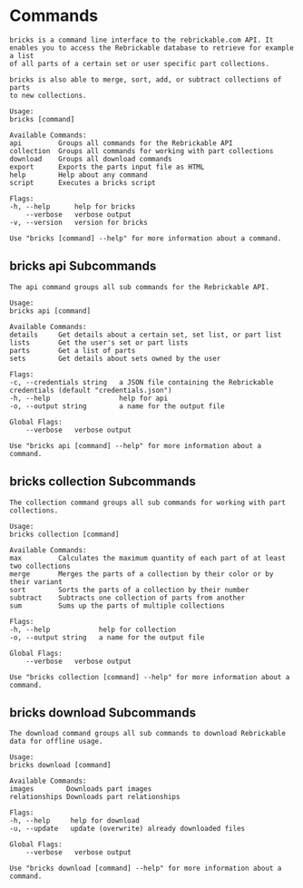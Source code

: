# Commands

    bricks is a command line interface to the rebrickable.com API. It
    enables you to access the Rebrickable database to retrieve for example a list
    of all parts of a certain set or user specific part collections.

    bricks is also able to merge, sort, add, or subtract collections of parts
    to new collections.

    Usage:
    bricks [command]

    Available Commands:
    api         Groups all commands for the Rebrickable API
    collection  Groups all commands for working with part collections
    download    Groups all download commands
    export      Exports the parts input file as HTML
    help        Help about any command
    script      Executes a bricks script

    Flags:
    -h, --help      help for bricks
        --verbose   verbose output
    -v, --version   version for bricks

    Use "bricks [command] --help" for more information about a command.

## bricks api Subcommands

    The api command groups all sub commands for the Rebrickable API.

    Usage:
    bricks api [command]

    Available Commands:
    details     Get details about a certain set, set list, or part list
    lists       Get the user's set or part lists
    parts       Get a list of parts
    sets        Get details about sets owned by the user

    Flags:
    -c, --credentials string   a JSON file containing the Rebrickable credentials (default "credentials.json")
    -h, --help                 help for api
    -o, --output string        a name for the output file

    Global Flags:
        --verbose   verbose output

    Use "bricks api [command] --help" for more information about a command.

## bricks collection Subcommands

    The collection command groups all sub commands for working with part collections.     

    Usage:
    bricks collection [command]

    Available Commands:
    max         Calculates the maximum quantity of each part of at least two collections
    merge       Merges the parts of a collection by their color or by their variant     
    sort        Sorts the parts of a collection by their number
    subtract    Subtracts one collection of parts from another
    sum         Sums up the parts of multiple collections

    Flags:
    -h, --help            help for collection
    -o, --output string   a name for the output file

    Global Flags:
        --verbose   verbose output

    Use "bricks collection [command] --help" for more information about a command.

## bricks download Subcommands

    The download command groups all sub commands to download Rebrickable data for offline usage.

    Usage:
    bricks download [command]

    Available Commands:
    images        Downloads part images
    relationships Downloads part relationships

    Flags:
    -h, --help     help for download
    -u, --update   update (overwrite) already downloaded files

    Global Flags:
        --verbose   verbose output

    Use "bricks download [command] --help" for more information about a command.
